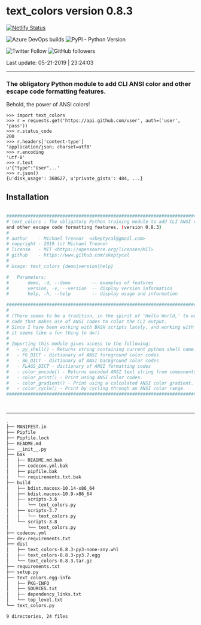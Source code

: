 # text_colors version 0.8.3

[![Netlify Status](https://api.netlify.com/api/v1/badges/416b8ca3-82db-470f-9adf-a6d06264ca75/deploy-status)](https://app.netlify.com/sites/mystifying-keller-ab5658/deploys)

![Azure DevOps builds](https://img.shields.io/azure-devops/build/skeptycal0275/skeptycal/1.svg?color=blue&label=Azure%20DevOps&style=popout) ![PyPI - Python Version](https://img.shields.io/pypi/pyversions/flask.svg?color=Yellow&label=Python&style=popout)

![Twitter Follow](https://img.shields.io/twitter/follow/skeptycal.svg?label=%40skeptycal&style=social) ![GitHub followers](https://img.shields.io/github/followers/skeptycal.svg?style=social)

Last update: 05-21-2019 | 23:24:03

---

### The obligatory Python module to add CLI ANSI color and other escape code formatting features.

Behold, the power of ANSI colors!

``` {.sourceCode .python}
>>> import text_colors
>>> r = requests.get('https://api.github.com/user', auth=('user', 'pass'))
>>> r.status_code
200
>>> r.headers['content-type']
'application/json; charset=utf8'
>>> r.encoding
'utf-8'
>>> r.text
u'{"type":"User"...'
>>> r.json()
{u'disk_usage': 368627, u'private_gists': 484, ...}
```

## Installation



```bash

###############################################################################
# text_colors : The obligatory Python training module to add CLI ANSI color
and other escape code formatting features. (version 0.8.3)
#
# author    - Michael Treanor  <skeptycal@gmail.com>
# copyright - 2019 (c) Michael Treanor
# license   - MIT <https://opensource.org/licenses/MIT>
# github    - https://www.github.com/skeptycal
#
# Usage: text_colors {demo|version|help}

#   Parameters:
#       demo, -d, --demo        -- examples of features
#       version, -v, --version  -- display version information
#       help, -h, --help        -- display usage and information

###############################################################################
#
# (There seems to be a tradition, in the spirit of 'Hello World,' to write some
# code that makes use of ANSI codes to color the CLI output.
# Since I have been working with BASH scripts lately, and working with Python
# it seems like a fun thing to do!)
#
# Importing this module gives access to the following:
#   - py_shell() - Returns string containing current python shell name.
#   - FG_DICT - dictionary of ANSI foreground color codes
#   - BG_DICT - dictionary of ANSI background color codes
#   - FLAGS_DICT - dictionary of ANSI formatting codes
#   - color_encode() - Returns encoded ANSI text string from components.
#   - color_print() - Print using ANSI color codes.
#   - color_gradient() - Print using a calculated ANSI color gradient.
#   - color_cycle() - Print by cycling through an ANSI color range.
###############################################################################




```

---

```bash
.
├── MANIFEST.in
├── Pipfile
├── Pipfile.lock
├── README.md
├── __init__.py
├── bak
│   ├── README.md.bak
│   ├── codecov.yml.bak
│   ├── pipfile.bak
│   └── requirements.txt.bak
├── build
│   ├── bdist.macosx-10.14-x86_64
│   ├── bdist.macosx-10.9-x86_64
│   ├── scripts-3.6
│   │   └── text_colors.py
│   ├── scripts-3.7
│   │   └── text_colors.py
│   └── scripts-3.8
│       └── text_colors.py
├── codecov.yml
├── dev-requirements.txt
├── dist
│   ├── text_colors-0.8.3-py3-none-any.whl
│   ├── text_colors-0.8.3-py3.7.egg
│   └── text_colors-0.8.3.tar.gz
├── requirements.txt
├── setup.py
├── text_colors.egg-info
│   ├── PKG-INFO
│   ├── SOURCES.txt
│   ├── dependency_links.txt
│   └── top_level.txt
└── text_colors.py

9 directories, 24 files
```
